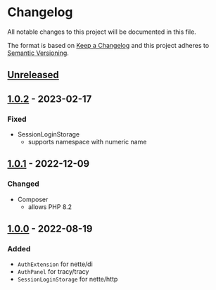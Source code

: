 # Changelog

All notable changes to this project will be documented in this file.

The format is based on [Keep a Changelog](http://keepachangelog.com/en/1.0.0/)
and this project adheres to [Semantic Versioning](http://semver.org/spec/v2.0.0.html).

## [Unreleased](https://github.com/orisai/nette-auth/compare/1.0.1...HEAD)

## [1.0.2](https://github.com/orisai/nette-auth/compare/1.0.1...1.0.2) - 2023-02-17

### Fixed

- SessionLoginStorage
	- supports namespace with numeric name

## [1.0.1](https://github.com/orisai/nette-auth/compare/1.0.0...1.0.1) - 2022-12-09

### Changed

- Composer
	- allows PHP 8.2

## [1.0.0](https://github.com/orisai/nette-auth/releases/tag/1.0.0) - 2022-08-19

### Added

- `AuthExtension` for nette/di
- `AuthPanel` for tracy/tracy
- `SessionLoginStorage` for nette/http
